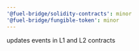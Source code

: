 ```yaml
---
'@fuel-bridge/solidity-contracts': minor
'@fuel-bridge/fungible-token': minor
---
```


updates events in L1 and L2 contracts
